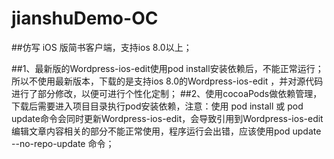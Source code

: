 # jianshuDemo-OC
##仿写 iOS 版简书客户端，支持ios 8.0以上；

##1、最新版的Wordpress-ios-edit使用pod install安装依赖后，不能正常运行；所以不使用最新版本，下载的是支持ios 8.0的Wordpress-ios-edit
，并对源代码进行了部分修改，以便可进行个性化定制；
##2、使用cocoaPods做依赖管理，下载后需要进入项目目录执行pod安装依赖，注意：使用 pod install 或 pod update命令会同时更新Wordpress-ios-edit，会导致引用到Wordpress-ios-edit编辑文章内容相关的部分不能正常使用，程序运行会出错，应该使用pod update --no-repo-update 命令；
